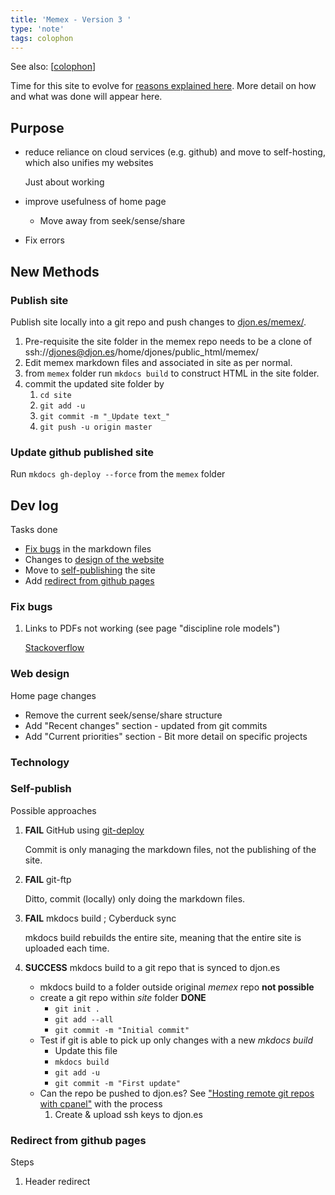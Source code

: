 ```yaml
---
title: 'Memex - Version 3 '
type: 'note'
tags: colophon
---
```


See also: [[colophon]]

Time for this site to evolve for [reasons explained here](https://djon.es/blog/2025/01/12/what-now/). More detail on how and what was done will appear here.

## Purpose

- reduce reliance on cloud services (e.g. github) and move to self-hosting, which also unifies my websites

    Just about working
- improve usefulness of home page 

    - Move away from seek/sense/share
- Fix errors

## New Methods

### Publish site

Publish site locally into a git repo and push changes to [djon.es/memex/](https://djon.es/memex/).

1. Pre-requisite the site folder in the memex repo needs to be a clone of ssh://djones@djon.es/home/djones/public_html/memex/
2. Edit memex markdown files and associated in site as per normal.
3. from `memex` folder run `mkdocs build` to construct HTML in the site folder.
4. commit the updated site folder by 
    1. `cd site`
    2. `git add -u`
    3. `git commit -m "_Update text_"`
    4. `git push -u origin master`

### Update github published site

Run `mkdocs gh-deploy --force` from the `memex` folder

## Dev log

Tasks done

- [Fix bugs](#fix-bugs) in the markdown files
- Changes to [design of the website](#web-design) 
- Move to [self-publishing](#self-publish) the site
- Add [redirect from github pages](#redirect-from-github-pages)

### Fix bugs

1. Links to PDFs not working (see page "discipline role models")

    [Stackoverflow](https://stackoverflow.com/questions/69237778/how-to-embed-a-local-pdf-file-in-mkdocs-generated-website-on-github-pages/69276900#69276900)

### Web design

Home page changes

- Remove the current seek/sense/share structure
- Add "Recent changes" section - updated from git commits
- Add "Current priorities" section - Bit more detail on specific projects

### Technology 


### Self-publish

Possible approaches

1. **FAIL** GitHub using [git-deploy](https://www.frontendhero.dev/tutorial/deploying-github-commits-to-ftp-server/)

    Commit is only managing the markdown files, not the publishing of the site.

2. **FAIL** git-ftp

    Ditto, commit (locally) only doing the markdown files.

3. **FAIL** mkdocs build ; Cyberduck sync

    mkdocs build rebuilds the entire site, meaning that the entire site is uploaded each time.

4. **SUCCESS** mkdocs build to a git repo that is synced to djon.es

    - mkdocs build to a folder outside original _memex_ repo **not possible**
    - create a git repo within _site_ folder **DONE**
        - `git init .`
        - `git add --all`
        - `git commit -m "Initial commit"`
    - Test if git is able to pick up only changes with a new _mkdocs build_
        - Update this file
        - `mkdocs build`
        - `git add -u`
        - `git commit -m "First update"`
    - Can the repo be pushed to djon.es?
        See ["Hosting remote git repos with cpanel"](https://cpanel.net/blog/tips-and-tricks/hosting-remote-git-repositories-with-cpanel/) with the process 
        1. Create & upload ssh keys to djon.es

### Redirect from github pages

Steps

1. Header redirect

[//begin]: # "Autogenerated link references for markdown compatibility"
[colophon]: colophon "About (Colophon)"
[//end]: # "Autogenerated link references"